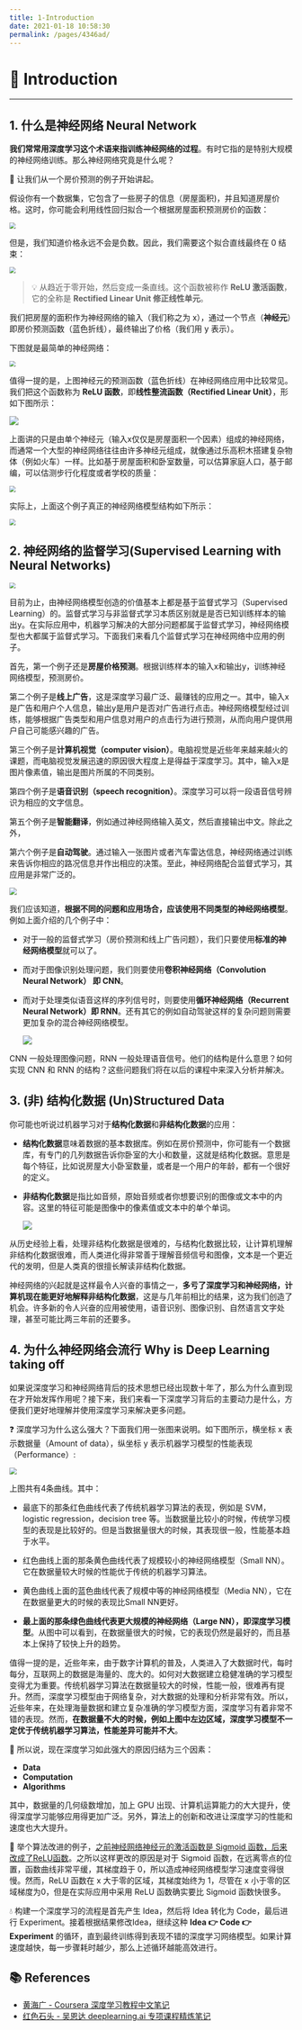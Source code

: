```yaml
---
title: 1-Introduction
date: 2021-01-18 10:58:30
permalink: /pages/4346ad/
---
```

# 🚀 Introduction

---

## 1. 什么是神经网络 Neural Network

**我们常常用深度学习这个术语来指训练神经网络的过程**。有时它指的是特别大规模的神经网络训练。那么神经网络究竟是什么呢？

💬 让我们从一个房价预测的例子开始讲起。

假设你有一个数据集，它包含了一些房子的信息（房屋面积)，并且知道房屋价格。这时，你可能会利用线性回归拟合一个根据房屋面积预测房价的函数：

<img src="https://cs-wiki.oss-cn-shanghai.aliyuncs.com/img/20200920145658.png" style="zoom: 67%;" />

但是，我们知道价格永远不会是负数。因此，我们需要这个拟合直线最终在 0 结束：

<img src="https://cs-wiki.oss-cn-shanghai.aliyuncs.com/img/20200920145749.png" style="zoom:67%;" />

> 💡 从趋近于零开始，然后变成一条直线。这个函数被称作 **ReLU 激活函数**，它的全称是 **Rectified Linear Unit 修正线性单元**。

我们把房屋的面积作为神经网络的输入（我们称之为 x），通过一个节点（**神经元**）即房价预测函数（蓝色折线），最终输出了价格（我们用 y 表示）。

下图就是最简单的神经网络：

<img src="https://cs-wiki.oss-cn-shanghai.aliyuncs.com/img/20200920150141.png" style="zoom:67%;" />

值得一提的是，上图神经元的预测函数（蓝色折线）在神经网络应用中比较常见。我们把这个函数称为 **ReLU 函数**，即**线性整流函数（Rectified Linear Unit）**，形如下图所示：

![](https://cs-wiki.oss-cn-shanghai.aliyuncs.com/img/20200920202332.png)

上面讲的只是由单个神经元（输入x仅仅是房屋面积一个因素）组成的神经网络，而通常一个大型的神经网络往往由许多神经元组成，就像通过乐高积木搭建复杂物体（例如火车）一样。比如基于房屋面积和卧室数量，可以估算家庭人口，基于邮编，可以估测步行化程度或者学校的质量：

<img src="https://cs-wiki.oss-cn-shanghai.aliyuncs.com/img/20200920202121.png" style="zoom:67%;" />

实际上，上面这个例子真正的神经网络模型结构如下所示：

<img src="https://cs-wiki.oss-cn-shanghai.aliyuncs.com/img/20200920202146.png" style="zoom: 67%;" />

## 2. 神经网络的监督学习(Supervised Learning with Neural Networks)

<img src="https://cs-wiki.oss-cn-shanghai.aliyuncs.com/img/20201117150407.png" style="zoom:67%;" />

目前为止，由神经网络模型创造的价值基本上都是基于监督式学习（Supervised Learning）的。监督式学习与非监督式学习本质区别就是是否已知训练样本的输出y。在实际应用中，机器学习解决的大部分问题都属于监督式学习，神经网络模型也大都属于监督式学习。下面我们来看几个监督式学习在神经网络中应用的例子。

首先，第一个例子还是**房屋价格预测**。根据训练样本的输入x和输出y，训练神经网络模型，预测房价。

第二个例子是**线上广告**，这是深度学习最广泛、最赚钱的应用之一。其中，输入x是广告和用户个人信息，输出y是用户是否对广告进行点击。神经网络模型经过训练，能够根据广告类型和用户信息对用户的点击行为进行预测，从而向用户提供用户自己可能感兴趣的广告。

第三个例子是**计算机视觉（computer vision）**。电脑视觉是近些年来越来越火的课题，而电脑视觉发展迅速的原因很大程度上是得益于深度学习。其中，输入x是图片像素值，输出是图片所属的不同类别。

第四个例子是**语音识别（speech recognition）**。深度学习可以将一段语音信号辨识为相应的文字信息。

第五个例子是**智能翻译**，例如通过神经网络输入英文，然后直接输出中文。除此之外，

第六个例子是**自动驾驶**。通过输入一张图片或者汽车雷达信息，神经网络通过训练来告诉你相应的路况信息并作出相应的决策。至此，神经网络配合监督式学习，其应用是非常广泛的。

<img src="https://cs-wiki.oss-cn-shanghai.aliyuncs.com/img/20200920203728.png" style="zoom:80%;" />

我们应该知道，**根据不同的问题和应用场合，应该使用不同类型的神经网络模型**。例如上面介绍的几个例子中：

- 对于一般的监督式学习（房价预测和线上广告问题），我们只要使用**标准的神经网络模型**就可以了。

- 而对于图像识别处理问题，我们则要使用**卷积神经网络（Convolution Neural Network） 即 CNN**。

- 而对于处理类似语音这样的序列信号时，则要使用**循环神经网络（Recurrent Neural Network）即 RNN**。还有其它的例如自动驾驶这样的复杂问题则需要更加复杂的混合神经网络模型。

  ![](https://cs-wiki.oss-cn-shanghai.aliyuncs.com/img/20200920203839.png)

CNN 一般处理图像问题，RNN 一般处理语音信号。他们的结构是什么意思？如何实现 CNN 和 RNN 的结构？这些问题我们将在以后的课程中来深入分析并解决。

## 3. (非) 结构化数据 (Un)Structured Data

你可能也听说过机器学习对于**结构化数据**和**非结构化数据**的应用：

- **结构化数据**意味着数据的基本数据库。例如在房价预测中，你可能有一个数据库，有专门的几列数据告诉你卧室的大小和数量，这就是结构化数据。意思是每个特征，比如说房屋大小卧室数量，或者是一个用户的年龄，都有一个很好的定义。

- **非结构化数据**是指比如音频，原始音频或者你想要识别的图像或文本中的内容。这里的特征可能是图像中的像素值或文本中的单个单词。

  ![](https://cs-wiki.oss-cn-shanghai.aliyuncs.com/img/20200920203933.png)

从历史经验上看，处理非结构化数据是很难的，与结构化数据比较，让计算机理解非结构化数据很难，而人类进化得非常善于理解音频信号和图像，文本是一个更近代的发明，但是人类真的很擅长解读非结构化数据。

神经网络的兴起就是这样最令人兴奋的事情之一，**多亏了深度学习和神经网络，计算机现在能更好地解释非结构化数据**，这是与几年前相比的结果，这为我们创造了机会。许多新的令人兴奋的应用被使用，语音识别、图像识别、自然语言文字处理，甚至可能比两三年前的还要多。

## 4. 为什么神经网络会流行 Why is Deep Learning taking off

如果说深度学习和神经网络背后的技术思想已经出现数十年了，那么为什么直到现在才开始发挥作用呢？接下来，我们来看一下深度学习背后的主要动力是什么，方便我们更好地理解并使用深度学习来解决更多问题。

❓ 深度学习为什么这么强大？下面我们用一张图来说明。如下图所示，横坐标 x 表示数据量（Amount of data），纵坐标 y 表示机器学习模型的性能表现（Performance）:

<img src="https://cs-wiki.oss-cn-shanghai.aliyuncs.com/img/20200920204020.png" style="zoom:80%;" />

上图共有4条曲线。其中：

- 最底下的那条红色曲线代表了传统机器学习算法的表现，例如是 SVM，logistic regression，decision tree 等。当数据量比较小的时候，传统学习模型的表现是比较好的。但是当数据量很大的时候，其表现很一般，性能基本趋于水平。

- 红色曲线上面的那条黄色曲线代表了规模较小的神经网络模型（Small NN）。它在数据量较大时候的性能优于传统的机器学习算法。

- 黄色曲线上面的蓝色曲线代表了规模中等的神经网络模型（Media NN），它在在数据量更大的时候的表现比Small NN更好。

- **最上面的那条绿色曲线代表更大规模的神经网络（Large NN），即深度学习模型**。从图中可以看到，在数据量很大的时候，它的表现仍然是最好的，而且基本上保持了较快上升的趋势。

值得一提的是，近些年来，由于数字计算机的普及，人类进入了大数据时代，每时每分，互联网上的数据是海量的、庞大的。如何对大数据建立稳健准确的学习模型变得尤为重要。传统机器学习算法在数据量较大的时候，性能一般，很难再有提升。然而，深度学习模型由于网络复杂，对大数据的处理和分析非常有效。所以，近些年来，在处理海量数据和建立复杂准确的学习模型方面，深度学习有着非常不错的表现。然而，**在数据量不大的时候，例如上图中左边区域，深度学习模型不一定优于传统机器学习算法，性能差异可能并不大**。

🚩 所以说，现在深度学习如此强大的原因归结为三个因素：

- **Data**
- **Computation**
- **Algorithms**

其中，数据量的几何级数增加，加上 GPU 出现、计算机运算能力的大大提升，使得深度学习能够应用得更加广泛。另外，算法上的创新和改进让深度学习的性能和速度也大大提升。

💬 举个算法改进的例子，<u>之前神经网络神经元的激活函数是 Sigmoid 函数，后来改成了ReLU函数</u>。之所以这样更改的原因是对于 Sigmoid 函数，在远离零点的位置，函数曲线非常平缓，其梯度趋于 0，所以造成神经网络模型学习速度变得很慢。然而，ReLU 函数在 x 大于零的区域，其梯度始终为 1，尽管在 x 小于零的区域梯度为0，但是在实际应用中采用 ReLU 函数确实要比 Sigmoid 函数快很多。

💧 构建一个深度学习的流程是首先产生 Idea，然后将 Idea 转化为 Code，最后进行 Experiment。接着根据结果修改Idea，继续这种 **Idea 👉 Code 👉 Experiment** 的循环，直到最终训练得到表现不错的深度学习网络模型。如果计算速度越快，每一步骤耗时越少，那么上述循环越能高效进行。

## 📚 References

- [黄海广 - Coursera 深度学习教程中文笔记](https://github.com/fengdu78/deeplearning_ai_books)
- [红色石头 - 吴恩达 deeplearning.ai 专项课程精炼笔记](https://blog.csdn.net/red_stone1/article/details/80207815)